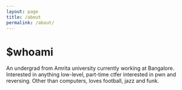 ```yaml
---
layout: page
title: /about
permalink: /about/
---
```


# $whoami

An undergrad from Amrita university currently working at Bangalore. Interested in anything low-level, part-time ctfer interested in pwn and reversing.
Other than computers, loves football, jazz and funk.

